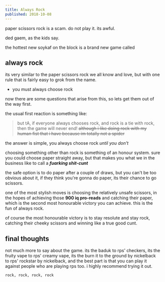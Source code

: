 ```yaml
---
title: Always Rock
published: 2018-10-08
---
```


paper scissors rock is a scam. do not play it. its awful.

ded gaem, as the kids say.

the hottest new soykaf on the block is a brand new game called

## always rock

its very similar to the paper scissors rock we all know and love, but with one rule that is fairly easy to grok from the name.

* you must always choose rock

now there are some questions that arise from this, so lets get them out of the way first.

the usual first reaction is something like:

> but tA, if everyone always chooses rock, and rock is a tie with rock, then the game will never end! ~~although i like doing rock with my human fist that i have because im totally not a spider~~

the answer is simple, you always choose rock *until you don't*

choosing something other than rock is something of an honour system. sure you could choose paper straight away, but that makes you what we in the business like to call a ***fuarking shit-cunt***

the safe option is to do paper after a couple of draws, but you can't be too obvious about it, if they think you're gonna do paper, its their chance to go scissors.

one of the most stylish moves is choosing the relatively unsafe scissors, in the hopes of achieving those **900 iq pro-reads** and catching their paper, which is the second most honourable victory you can achieve. this is the fun of always rock.

of course the most honourable victory is to stay resolute and stay rock, catching their cheeky scissors and winning like a true good cunt.

## final thoughts

not much more to say about the game. its the baduk to rps' checkers, its the fruity vape to rps' creamy vape, its the burn it to the ground by nickelback to rps' rockstar by nickelback, and the best part is that you can play it against people who are playing rps too. i highly recommend trying it out.

`rock, rock, rock, rock`
